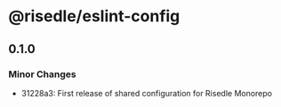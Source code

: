 # @risedle/eslint-config

## 0.1.0

### Minor Changes

-   31228a3: First release of shared configuration for Risedle Monorepo
